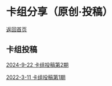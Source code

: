 # 卡组分享（原创·投稿）

[返回首页](https://masteryuten.github.io/ygo408/)

## 卡组投稿

[2024-9-22 卡组投稿第2期](./2/2.html)

[2022-3-11 卡组投稿第1期](./1/1.html)